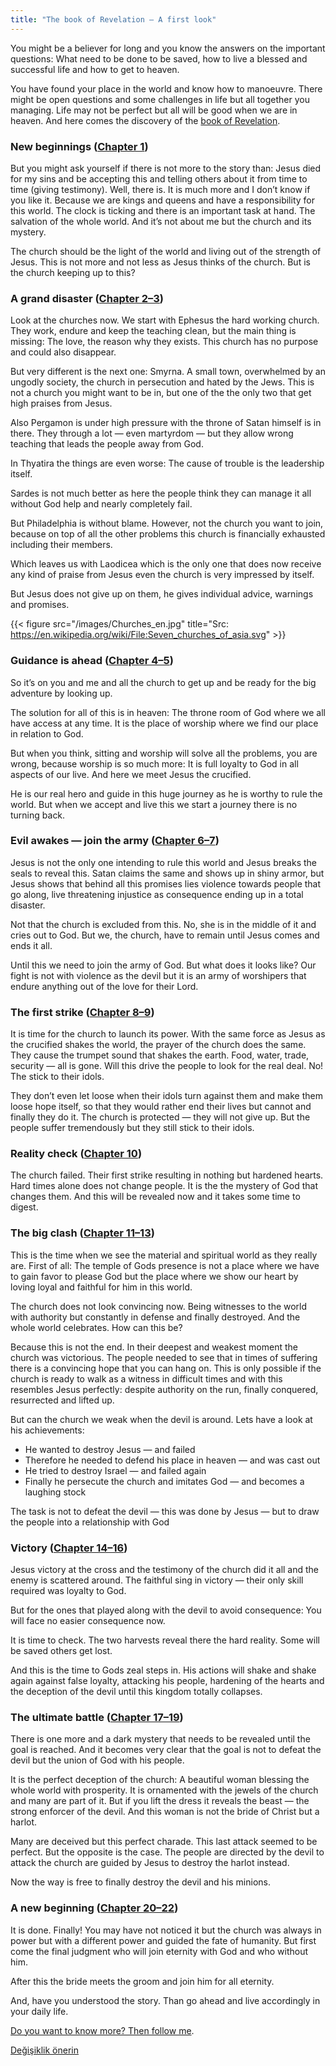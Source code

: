 ```yaml
---
title: "The book of Revelation — A first look"
---
```



You might be a believer for long and you know the answers on the important questions: What need to be done to be saved, how to live a blessed and successful life and how to get to heaven.

You have found your place in the world and know how to manoeuvre. There might be open questions and some challenges in life but all together you managing. Life may not be perfect but all will be good when we are in heaven. And here comes the discovery of the [book of Revelation](https://www.bibleserver.com/NIV/Revelation1).


### New beginnings ([Chapter 1](https://www.bibleserver.com/NIV/Revelation1))

<a name="55d5"></a>
But you might ask yourself if there is not more to the story than: Jesus died for my sins and be accepting this and telling others about it from time to time (giving testimony). Well, there is. It is much more and I don’t know if you like it. Because we are kings and queens and have a responsibility for this world. The clock is ticking and there is an important task at hand. The salvation of the whole world. And it’s not about me but the church and its mystery.

The church should be the light of the world and living out of the strength of Jesus. This is not more and not less as Jesus thinks of the church. But is the church keeping up to this?


### A grand disaster ([Chapter 2–3](https://www.bibleserver.com/NIV/Revelation2))

<a name="83ff"></a>
Look at the churches now. We start with Ephesus the hard working church. They work, endure and keep the teaching clean, but the main thing is missing: The love, the reason why they exists. This church has no purpose and could also disappear.

But very different is the next one: Smyrna. A small town, overwhelmed by an ungodly society, the church in persecution and hated by the Jews. This is not a church you might want to be in, but one of the the only two that get high praises from Jesus.

Also Pergamon is under high pressure with the throne of Satan himself is in there. They through a lot — even martyrdom — but they allow wrong teaching that leads the people away from God.

In Thyatira the things are even worse: The cause of trouble is the leadership itself.

Sardes is not much better as here the people think they can manage it all without God help and nearly completely fail.

But Philadelphia is without blame. However, not the church you want to join, because on top of all the other problems this church is financially exhausted including their members.

Which leaves us with Laodicea which is the only one that does now receive any kind of praise from Jesus even the church is very impressed by itself.

But Jesus does not give up on them, he gives individual advice, warnings and promises.

{{< figure src="/images/Churches_en.jpg" title="Src: https://en.wikipedia.org/wiki/File:Seven_churches_of_asia.svg" >}}


### Guidance is ahead ([Chapter 4–5](https://www.bibleserver.com/NIV/Revelation4))

<a name="55b1"></a>
So it’s on you and me and all the church to get up and be ready for the big adventure by looking up.

The solution for all of this is in heaven: The throne room of God where we all have access at any time. It is the place of worship where we find our place in relation to God.

But when you think, sitting and worship will solve all the problems, you are wrong, because worship is so much more: It is full loyalty to God in all aspects of our live. And here we meet Jesus the crucified.

He is our real hero and guide in this huge journey as he is worthy to rule the world. But when we accept and live this we start a journey there is no turning back.


### Evil awakes — join the army ([Chapter 6–7](https://www.bibleserver.com/NIV/Revelation6))

<a name="c33e"></a>
Jesus is not the only one intending to rule this world and Jesus breaks the seals to reveal this. Satan claims the same and shows up in shiny armor, but Jesus shows that behind all this promises lies violence towards people that go along, live threatening injustice as consequence ending up in a total disaster.

Not that the church is excluded from this. No, she is in the middle of it and cries out to God. But we, the church, have to remain until Jesus comes and ends it all.

Until this we need to join the army of God. But what does it looks like? Our fight is not with violence as the devil but it is an army of worshipers that endure anything out of the love for their Lord.


### The first strike ([Chapter 8–9](https://www.bibleserver.com/NIV/Revelation8))

<a name="3037"></a>
It is time for the church to launch its power. With the same force as Jesus as the crucified shakes the world, the prayer of the church does the same. They cause the trumpet sound that shakes the earth. Food, water, trade, security — all is gone. Will this drive the people to look for the real deal. No! The stick to their idols.

They don’t even let loose when their idols turn against them and make them loose hope itself, so that they would rather end their lives but cannot and finally they do it. The church is protected — they will not give up. But the people suffer tremendously but they still stick to their idols.


### Reality check ([Chapter 10](https://www.bibleserver.com/NIV/Revelation10))

<a name="4ab1"></a>
The church failed. Their first strike resulting in nothing but hardened hearts. Hard times alone does not change people. It is the the mystery of God that changes them. And this will be revealed now and it takes some time to digest.


### The big clash ([Chapter 11–13](https://www.bibleserver.com/NIV/Revelation11))

<a name="e39e"></a>
This is the time when we see the material and spiritual world as they really are. First of all: The temple of Gods presence is not a place where we have to gain favor to please God but the place where we show our heart by loving loyal and faithful for him in this world.

The church does not look convincing now. Being witnesses to the world with authority but constantly in defense and finally destroyed. And the whole world celebrates. How can this be?

Because this is not the end. In their deepest and weakest moment the church was victorious. The people needed to see that in times of suffering there is a convincing hope that you can hang on. This is only possible if the church is ready to walk as a witness in difficult times and with this resembles Jesus perfectly: despite authority on the run, finally conquered, resurrected and lifted up.

But can the church we weak when the devil is around. Lets have a look at his achievements:

- He wanted to destroy Jesus — and failed
- Therefore he needed to defend his place in heaven — and was cast out
- He tried to destroy Israel — and failed again
- Finally he persecute the church and imitates God — and becomes a laughing stock


The task is not to defeat the devil — this was done by Jesus — but to draw the people into a relationship with God


### Victory ([Chapter 14–16](https://www.bibleserver.com/NIV/Revelation14))

<a name="37a3"></a>
Jesus victory at the cross and the testimony of the church did it all and the enemy is scattered around. The faithful sing in victory — their only skill required was loyalty to God.

But for the ones that played along with the devil to avoid consequence: You will face no easier consequence now.

It is time to check. The two harvests reveal there the hard reality. Some will be saved others get lost.

And this is the time to Gods zeal steps in. His actions will shake and shake again against false loyalty, attacking his people, hardening of the hearts and the deception of the devil until this kingdom totally collapses.


### The ultimate battle ([Chapter 17–19](https://www.bibleserver.com/NIV/Revelation17))

<a name="517a"></a>
There is one more and a dark mystery that needs to be revealed until the goal is reached. And it becomes very clear that the goal is not to defeat the devil but the union of God with his people.

It is the perfect deception of the church: A beautiful woman blessing the whole world with prosperity. It is ornamented with the jewels of the church and many are part of it. But if you lift the dress it reveals the beast — the strong enforcer of the devil. And this woman is not the bride of Christ but a harlot.

Many are deceived but this perfect charade. This last attack seemed to be perfect. But the opposite is the case. The people are directed by the devil to attack the church are guided by Jesus to destroy the harlot instead.

Now the way is free to finally destroy the devil and his minions.


### A new beginning ([Chapter 20–22](https://www.bibleserver.com/NIV/Revelation20))

<a name="a287"></a>
It is done. Finally! You may have not noticed it but the church was always in power but with a different power and guided the fate of humanity. But first come the final judgment who will join eternity with God and who without him.

After this the bride meets the groom and join him for all eternity.

And, have you understood the story. Than go ahead and live accordingly in your daily life.

[Do you want to know more? Then follow me](../../../gen/index/appl/the-book-of-revelation).






[Değişiklik önerin](https://github.com/revelation-today/revelation-today/blob/main/exampleSite/content/docs/gen/index/intro/the-book-of-revelation.md)

